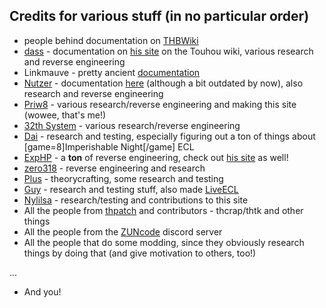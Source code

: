 ## Credits for various stuff (in no particular order)

- people behind documentation on [THBWiki](https://thwiki.cc/%E8%84%9A%E6%9C%AC%E5%AF%B9%E7%85%A7%E8%A1%A8/ECL)
- [dass](https://github.com/mandude) - documentation on [his site](https://en.touhouwiki.net/wiki/User:Mddass/Touhou_File_Format_Specification/ECL/V2.2) on the Touhou wiki, various research and reverse engineering
- Linkmauve - pretty ancient [documentation](https://pytouhou.linkmauve.fr/doc/)
- [Nutzer](https://github.com/Nutzer) - documentation [here](http://nutzer.bplaced.net/) (although a bit outdated by now), also research and reverse engineering
- [Priw8](https://github.com/Priw8) - various research/reverse engineering and making this site (wowee, that's me!)
- [32th System](https://github.com/32th-System/) - various research/reverse engineering
- [Dai](https://github.com/Daikarasu) - research and testing, especially figuring out a ton of things about [game=8]Imperishable Night[/game] ECL
- [ExpHP](https://github.com/exphp) - a **ton** of reverse engineering, check out [his site](https://exphp.github.io/thpages/) as well!
- [zero318](https://www.youtube.com/channel/UCpu91i5feE6jcj1T7zHw1KQ) - reverse engineering and research
- [Plus](https://www.youtube.com/channel/UCI1HPxKRky4Zm_mrRUH415Q) - theorycrafting, some research and testing
- [Guy](https://github.com/guy-l/) - research and testing stuff, also made [LiveECL](https://guy-l.github.io/LiveECL/)
- [Nylilsa](https://github.com/Nylilsa) - research/testing and contributions to this site
- All the people from [thpatch](https://github.com/thpatch) and contributors - thcrap/thtk and other things
- All the people from the [ZUNcode](https://discord.gg/fvPJvHJ) discord server
- All the people that do some modding, since they obviously research things by doing that (and give motivation to others, too!)

...
- And you!
